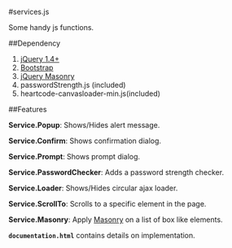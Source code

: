 #services.js

Some handy js functions.

##Dependency
1. <a target="_blank" href="http://jquery.com/">jQuery 1.4+</a>
2. <a target="_blank" href="http://getbootstrap.com/">Bootstrap</a>
3. <a target="_blank" href="http://desandro.github.io/masonry/">jQuery Masonry</a>
4. passwordStrength.js (included)
5. heartcode-canvasloader-min.js(included)


##Features

**Service.Popup**: Shows/Hides alert message.

**Service.Confirm**: Shows confirmation dialog.

**Service.Prompt**: Shows prompt dialog.

**Service.PasswordChecker**: Adds a password strength checker.

**Service.Loader**: Shows/Hides circular ajax loader.

**Service.ScrollTo**: Scrolls to a specific element in the page.

**Service.Masonry**: Apply <a target="_blank" href="http://desandro.github.io/masonry/">Masonry</a> on a list of box like elements.



<code>**documentation.html**</code> contains details on implementation.
